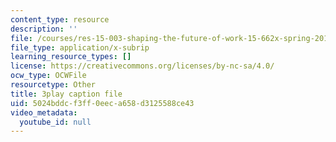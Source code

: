 ```yaml
---
content_type: resource
description: ''
file: /courses/res-15-003-shaping-the-future-of-work-15-662x-spring-2016/5024bddcf3ff0eeca658d3125588ce43_M4dl1quiPPY.srt
file_type: application/x-subrip
learning_resource_types: []
license: https://creativecommons.org/licenses/by-nc-sa/4.0/
ocw_type: OCWFile
resourcetype: Other
title: 3play caption file
uid: 5024bddc-f3ff-0eec-a658-d3125588ce43
video_metadata:
  youtube_id: null
---
```

